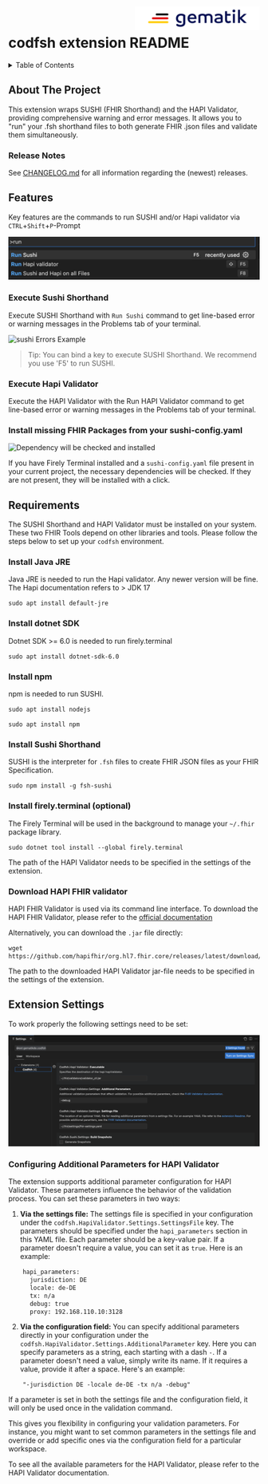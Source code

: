 <img align="right" width="250" height="47" src="images/Gematik_Logo_Flag_With_Background.png"/> <br/>

# codfsh extension README

<details>
  <summary>Table of Contents</summary>
  <ol>
    <li>
      <a href="#about-the-project">About The Project</a>
       <ul>
        <li><a href="#release-notes">Release Notes</a></li>
      </ul>
    </li>
    <li>
      <a href="#features">Features</a>
      <ul>
        <li><a href="#execute-sushi-shorthand">Execute Sushi Shorthand</a></li>
        <li><a href="#execute-hapi-validator">Execute Hapi Validator</a></li>
        <li><a href="##install-missing-fhir-packages-from-your-sushi-configyaml">Install missing FHIR Packages from your sushi-config.yaml</a></li>
      </ul>
    </li>
    <li>
      <a href="#requirements">Requirements</a>
       <ul>
        <li><a href="#install-java-jre">Install Java JRE</a></li>
        <li><a href="#install-dotnet-sdk">Install dotnet SDK</a></li>
        <li><a href="#install-npm">Install npm</a></li>
        <li><a href="#install-sushi-shorthand">Install Sushi Shorthand</a></li>
        <li><a href="#install-firelyterminal-optional">Install firely.terminal (optional)</a></li>
        <li><a href="#download-hapi-fhir-validator">Download HAPI FHIR validator</a></li>
      </ul>
    </li>
    <li>
      <a href="#extension-settings">Extension Settings</a>
      <ul>
        <li><a href="#configuring-additional-parameters-for-hapi-validator">Configuring Additional Parameters for HAPI Validator</a></li>
      </ul>
    </li>
  </ol>
</details>

## About The Project
This extension wraps SUSHI (FHIR Shorthand) and the HAPI Validator, providing comprehensive warning and error messages. It allows you to "run" your .fsh shorthand files to both generate FHIR .json files and validate them simultaneously.

### Release Notes

See [CHANGELOG.md](./CHANGELOG.md) for all information regarding the (newest) releases.

## Features

Key features are the commands to run SUSHI and/or Hapi validator via `CTRL`+`Shift`+`P`-Prompt

![run Commands Prompt][runCommands]

### Execute Sushi Shorthand

Execute SUSHI Shorthand with `Run Sushi` command to get line-based error or warning messages in the Problems tab of your terminal.

![sushi Errors Example][errorImage]

> Tip: You can bind a key to execute SUSHI Shorthand. We recommend you use 'F5' to run SUSHI.

### Execute Hapi Validator

Execute the HAPI Validator with the Run HAPI Validator command to get line-based error or warning messages in the Problems tab of your terminal.

### Install missing FHIR Packages from your sushi-config.yaml
![Dependency will be checked and installed ][dependencyImage]

If you have Firely Terminal installed and a `sushi-config.yaml` file present in your current project, the necessary dependencies will be checked. If they are not present, they will be installed with a click.

## Requirements

The SUSHI Shorthand and HAPI Validator must be installed on your system. These two FHIR Tools depend on other libraries and tools. Please follow the steps below to set up your `codfsh` environment.

### Install Java JRE

Java JRE is needed to run the Hapi validator. Any newer version will be fine. The Hapi documentation refers to > JDK 17

```
sudo apt install default-jre
```

### Install dotnet SDK

Dotnet SDK >= 6.0 is needed to run firely.terminal

```
sudo apt install dotnet-sdk-6.0
```

### Install npm

npm is needed to run SUSHI.

```
sudo apt install nodejs
```

```
sudo apt install npm
```

### Install Sushi Shorthand

SUSHI is the interpreter for `.fsh` files to create FHIR JSON files as your FHIR Specification.

```
sudo npm install -g fsh-sushi
```

### Install firely.terminal (optional)

The Firely Terminal will be used in the background to manage your `~/.fhir` package library.

```
sudo dotnet tool install --global firely.terminal
```

The path of the HAPI Validator needs to be specified in the settings of the extension.

### Download HAPI FHIR validator
HAPI FHIR Validator is used via its command line interface. To download the HAPI FHIR Validator, please refer to the [official documentation](https://hapifhir.io/hapi-fhir/docs/getting_started/downloading_and_importing.html)

Alternatively, you can download the `.jar` file directly:

```
wget https://github.com/hapifhir/org.hl7.fhir.core/releases/latest/download/validator_cli.jar
```

The path to the downloaded HAPI Validator jar-file needs to be specified in the settings of the extension.

## Extension Settings

To work properly the following settings need to be set:

![Settings][settings]

### Configuring Additional Parameters for HAPI Validator

The extension supports additional parameter configuration for HAPI Validator. These parameters influence the behavior of the validation process. You can set these parameters in two ways:

1. **Via the settings file:** The settings file is specified in your configuration under the `codfsh.HapiValidator.Settings.SettingsFile` key. The parameters should be specified under the `hapi_parameters` section in this YAML file. Each parameter should be a key-value pair. If a parameter doesn't require a value, you can set it as `true`. Here is an example:
```
    hapi_parameters:
      jurisdiction: DE
      locale: de-DE
      tx: n/a
      debug: true
      proxy: 192.168.110.10:3128
```

2. **Via the configuration field:** You can specify additional parameters directly in your configuration under the `codfsh.HapiValidator.Settings.AdditionalParameter` key. Here you can specify parameters as a string, each starting with a dash `-`. If a parameter doesn't need a value, simply write its name. If it requires a value, provide it after a space. Here's an example:
```
    "-jurisdiction DE -locale de-DE -tx n/a -debug"
```
If a parameter is set in both the settings file and the configuration field, it will only be used once in the validation command.

This gives you flexibility in configuring your validation parameters. For instance, you might want to set common parameters in the settings file and override or add specific ones via the configuration field for a particular workspace.

To see all the available parameters for the HAPI Validator, please refer to the HAPI Validator documentation.


[runCommands]: https://github.com/gematik/codfsh/raw/main/images/runCommands.png
[errorImage]: https://github.com/gematik/codfsh/raw/main/images/sushiErrors.png
[settings]: https://github.com/gematik/codfsh/raw/main/images/settings.png
[dependencyImage]: https://github.com/gematik/codfsh/raw/main/images/install_missing_dependencies.gif